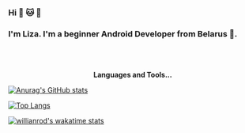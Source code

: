 ### Hi :panda_face: :cat: :dog:
### I'm Liza. I'm a beginner Android Developer from Belarus :city_sunrise:.

<br />
<br />

<p align="center"><b>Languages and Tools...</b></p>


[![Anurag's GitHub stats](https://github-readme-stats.vercel.app/api?username=traven05&show_icons=true&count_private=true&theme=dracula)](https://github.com/anuraghazra/github-readme-stats)

[![Top Langs](https://github-readme-stats.vercel.app/api/top-langs/?username=traven05&theme=dracula&langs_count=8&count_private=true)](https://github.com/anuraghazra/github-readme-stats)

[![willianrod's wakatime stats](https://github-readme-stats.vercel.app/api/wakatime?username=traven05&theme=dracula&layout=compact)](https://github.com/anuraghazra/github-readme-stats)
